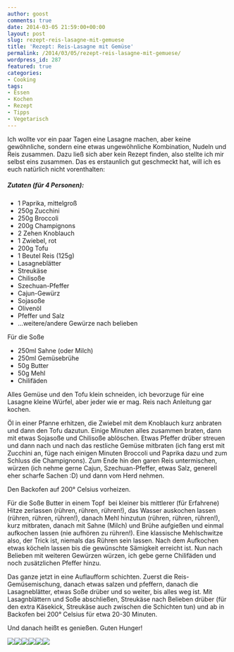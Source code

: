 ```yaml
---
author: goost
comments: true
date: 2014-03-05 21:59:00+00:00
layout: post
slug: rezept-reis-lasagne-mit-gemuese
title: 'Rezept: Reis-Lasagne mit Gemüse'
permalink: /2014/03/05/rezept-reis-lasagne-mit-gemuese/
wordpress_id: 287
featured: true
categories:
- Cooking
tags:
- Essen
- Kochen
- Rezept
- Tipps
- Vegetarisch
---
```


Ich wollte vor ein paar Tagen eine Lasagne machen, aber keine gewöhnliche, sondern eine etwas ungewöhnliche Kombination, Nudeln und Reis zusammen. Dazu ließ sich aber kein Rezept finden, also stellte ich mir selbst eins zusammen. Das es erstaunlich gut geschmeckt hat, will ich es euch natürlich nicht vorenthalten:




##### Zutaten (für 4 Personen):


- 1 Paprika, mittelgroß
- 250g Zucchini
- 250g Broccoli
- 200g Champignons
- 2 Zehen Knoblauch
- 1 Zwiebel, rot
- 200g Tofu
- 1 Beutel Reis (125g)
- Lasagneblätter
- Streukäse
- Chilisoße
- Szechuan-Pfeffer
- Cajun-Gewürz
- Sojasoße
- Olivenöl
- Pfeffer und Salz
- …weitere/andere Gewürze nach belieben


Für die Soße


- 250ml Sahne (oder Milch)
- 250ml Gemüsebrühe
- 50g Butter
- 50g Mehl
- Chilifäden



Alles Gemüse und den Tofu klein schneiden, ich bevorzuge für eine Lasagne kleine Würfel, aber jeder wie er mag. Reis nach Anleitung gar kochen.




Öl in einer Pfanne erhitzen, die Zwiebel mit dem Knoblauch kurz anbraten und dann den Tofu dazutun. Einige Minuten alles zusammen braten, dann mit etwas Sojasoße und Chilisoße ablöschen. Etwas Pfeffer drüber streuen und dann nach und nach das restliche Gemüse mitbraten (ich fang erst mit Zucchini an, füge nach einigen Minuten Broccoli und Paprika dazu und zum Schluss die Champignons). Zum Ende hin den garen Reis untermischen, würzen (ich nehme gerne Cajun, Szechuan-Pfeffer, etwas Salz, generell eher scharfe Sachen :D) und dann vom Herd nehmen.




Den Backofen auf 200° Celsius vorheizen.




Für die Soße Butter in einem Topf  bei kleiner bis mittlerer (für Erfahrene) Hitze zerlassen (rühren, rühren, rühren!), das Wasser auskochen lassen (rühren, rühren, rühren!), danach Mehl hinzutun (rühren, rühren, rühren!), kurz mitbraten, danach mit Sahne (Milch) und Brühe aufgießen und einmal aufkochen lassen (nie aufhören zu rühren!). Eine klassische Mehlschwitze also, der Trick ist, niemals das Rühren sein lassen. Nach dem Aufkochen etwas köcheln lassen bis die gewünschte Sämigkeit erreicht ist. Nun nach Belieben mit weiteren Gewürzen würzen, ich gebe gerne Chilifäden und noch zusätzlichen Pfeffer hinzu.




Das ganze jetzt in eine Auflaufform schichten. Zuerst die Reis-Gemüsemischung, danach etwas salzen und pfeffern, danach die Lasagneblätter, etwas Soße drüber und so weiter, bis alles weg ist. Mit Lasagnblättern und Soße abschließen, Streukäse nach Belieben drüber (für den extra Käsekick, Streukäse auch zwischen die Schichten tun) und ab in Backofen bei 200° Celsius für etwa 20-30 Minuten.




Und danach heißt es genießen. Guten Hunger!


[![](http://www.pgunited.de/wp-content/uploads/2014/03/Vor-Reiszugabe.jpg)](http://www.pgunited.de/wp-content/uploads/2014/03/Vor-Reiszugabe.jpg)[![](http://www.pgunited.de/wp-content/uploads/2014/03/Fertige-Füllung.jpg)](http://www.pgunited.de/wp-content/uploads/2014/03/Fertige-Füllung.jpg)[![](http://www.pgunited.de/wp-content/uploads/2014/03/Eine-Schicht.jpg)](http://www.pgunited.de/wp-content/uploads/2014/03/Eine-Schicht.jpg)[![](http://www.pgunited.de/wp-content/uploads/2014/03/Fertig-geschichtet-Streukäse-war-alle.jpg)](http://www.pgunited.de/wp-content/uploads/2014/03/Fertig-geschichtet-Streukäse-war-alle.jpg)[![](http://www.pgunited.de/wp-content/uploads/2014/03/Frisch-aus-dem-Backofen.jpg)](http://www.pgunited.de/wp-content/uploads/2014/03/Frisch-aus-dem-Backofen.jpg)[![](http://www.pgunited.de/wp-content/uploads/2014/03/mhmmmm.jpg)](http://www.pgunited.de/wp-content/uploads/2014/03/mhmmmm.jpg)

